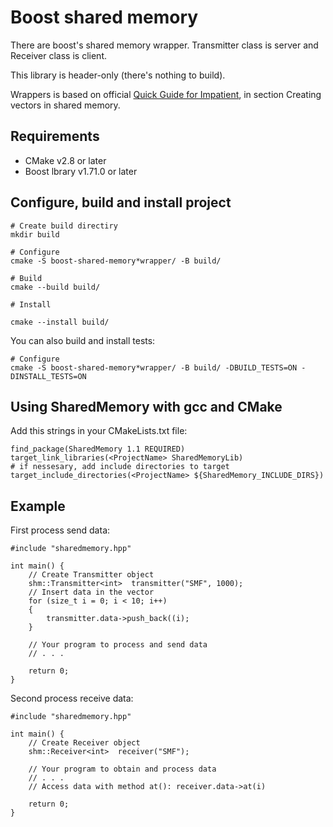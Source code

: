 # Boost shared memory

There are boost's shared memory wrapper. Transmitter class is server and Receiver class is client.

This library is header-only (there's nothing to build).

Wrappers is based on official [Quick Guide for Impatient](https://www.boost.org/doc/libs/1_38_0/doc/html/interprocess/quick_guide.html
), in section Creating vectors in shared memory.

## Requirements

- CMake v2.8 or later
- Boost lbrary v1.71.0 or later

## Configure, build and install project

```
# Create build directiry
mkdir build

# Configure
cmake -S boost-shared-memory*wrapper/ -B build/

# Build
cmake --build build/

# Install

cmake --install build/
```

You can also build and install tests:
```
# Configure
cmake -S boost-shared-memory*wrapper/ -B build/ -DBUILD_TESTS=ON -DINSTALL_TESTS=ON
```

## Using SharedMemory with gcc and CMake

Add this strings in your CMakeLists.txt file:
```
find_package(SharedMemory 1.1 REQUIRED)
target_link_libraries(<ProjectName> SharedMemoryLib)
# if nessesary, add include directories to target
target_include_directories(<ProjectName> ${SharedMemory_INCLUDE_DIRS})
```

## Example

First process send data:
```
#include "sharedmemory.hpp"

int main() {
    // Create Transmitter object
    shm::Transmitter<int>  transmitter("SMF", 1000);
    // Insert data in the vector
    for (size_t i = 0; i < 10; i++)
    {
        transmitter.data->push_back((i);
    }

    // Your program to process and send data
    // . . .

    return 0;
}
```

Second process receive data:
```
#include "sharedmemory.hpp"

int main() {
    // Create Receiver object
    shm::Receiver<int>  receiver("SMF");

    // Your program to obtain and process data
    // . . .
    // Access data with method at(): receiver.data->at(i)
    
    return 0;
}
```